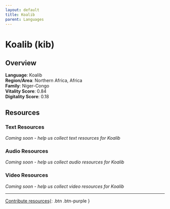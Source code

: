 ```yaml
---
layout: default
title: Koalib
parent: Languages
---
```


# Koalib (kib)

## Overview

**Language**: Koalib  
**Region/Area**: Northern Africa, Africa  
**Family**: Niger-Congo  
**Vitality Score**: 0.84  
**Digitality Score**: 0.18  

## Resources

### Text Resources
*Coming soon - help us collect text resources for Koalib*

### Audio Resources
*Coming soon - help us collect audio resources for Koalib*

### Video Resources
*Coming soon - help us collect video resources for Koalib*

---

[Contribute resources](https://fairtrain.github.io/){: .btn .btn-purple }
